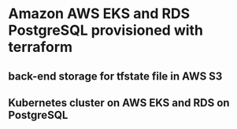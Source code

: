 # Amazon AWS EKS and RDS PostgreSQL provisioned with terraform

## back-end storage for tfstate file in AWS S3

## Kubernetes cluster on AWS EKS and RDS on PostgreSQL
